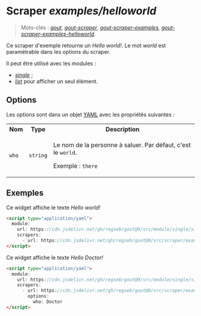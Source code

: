 # Scraper _examples/helloworld_

> Mots-clés :
> [_gout_](https://github.com/search?q=_gout_+language%3AMarkdown&type=Code&l=Markdown),
> [_gout-scraper_](https://github.com/search?q=_gout-scraper_+language%3AMarkdown&type=Code&l=Markdown),
> [_gout-scraper-examples_](https://github.com/search?q=_gout-scraper-examples_+language%3AMarkdown&type=Code&l=Markdown),
> [_gout-scraper-examples-helloworld_](https://github.com/search?q=_gout-scraper-examples-helloworld_+language%3AMarkdown&type=Code&l=Markdown).

Ce scraper d'exemple retourne un _Hello world!_. Le mot _world_ est paramétrable
dans les options du scraper.

Il peut être utilisé avec les modules :

- [_single_](../../../module/single#readme) ;
- [_list_](../../../module/list#readme) pour afficher un seul élément.

## Options

Les options sont dans un objet
[YAML](https://yaml.org/ "YAML Ain't Markup Language") avec les propriétés
suivantes :

<!-- markdownlint-disable no-inline-html-->
<table>
  <tr>
    <th>Nom</th>
    <th>Type</th>
    <th>Description</th>
  </tr>
  <tr>
    <td><code>who</code></td>
    <td><code>string</code></td>
    <td>
      <p>
        Le nom de la personne à saluer. Par défaut, c'est le <code>world</code>.
      </p>
      <p>
        Exemple : <code>there</code>
      </p>
    </td>
  </tr>
</table>

## Exemples

Ce widget affiche le texte _Hello world!_

```html
<script type="application/yaml">
  module:
    url: https://cdn.jsdelivr.net/gh/regseb/gout@0/src/module/single/single.js
    scrapers:
      - url: https://cdn.jsdelivr.net/gh/regseb/gout@0/src/scraper/examples/helloworld/helloworld.js
</script>
```

Ce widget affiche le texte _Hello Doctor!_

```html
<script type="application/yaml">
  module:
    url: https://cdn.jsdelivr.net/gh/regseb/gout@0/src/module/single/single.js
    scrapers:
      - url: https://cdn.jsdelivr.net/gh/regseb/gout@0/src/scraper/examples/helloworld/helloworld.js
        options:
          who: Doctor
</script>
```
